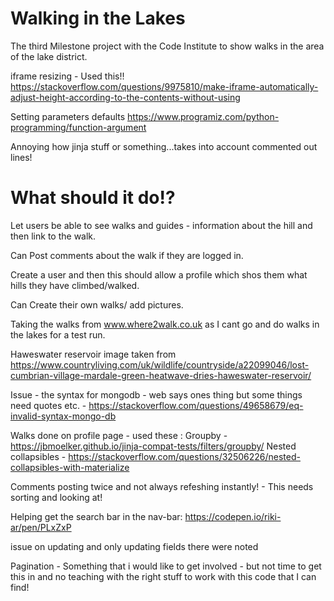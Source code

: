 # Walking in the Lakes

The third Milestone project with the Code Institute to show walks in the area of the lake district.

iframe resizing - Used this!!
https://stackoverflow.com/questions/9975810/make-iframe-automatically-adjust-height-according-to-the-contents-without-using

Setting parameters defaults
https://www.programiz.com/python-programming/function-argument


Annoying how jinja stuff or something...takes into account commented out lines!


# What should it do!?

Let users be able to see walks and guides - information about the hill and then link to the walk. 

Can Post comments about the walk if they are logged in.

Create a user and then this should allow a profile which shos them what hills they have climbed/walked.

Can Create their own walks/ add pictures.


Taking the walks from www.where2walk.co.uk as I cant go and do walks in the lakes for a test run.

Haweswater reservoir image taken from https://www.countryliving.com/uk/wildlife/countryside/a22099046/lost-cumbrian-village-mardale-green-heatwave-dries-haweswater-reservoir/


Issue - the syntax for mongodb - web says ones thing but some things need quotes etc. - https://stackoverflow.com/questions/49658679/eq-invalid-syntax-mongo-db


Walks done on profile page - used these :
    Groupby - https://jbmoelker.github.io/jinja-compat-tests/filters/groupby/
    Nested collapsibles - https://stackoverflow.com/questions/32506226/nested-collapsibles-with-materialize



Comments posting twice and not always refeshing instantly! - This needs sorting and looking at!

Helping get the search bar in the nav-bar:
https://codepen.io/riki-ar/pen/PLxZxP

issue on updating and only updating fields there were noted

Pagination - Something that i would like to get involved - but not time to get this in and no teaching with the right stuff to work with this code that I can find!